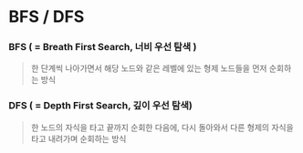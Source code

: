 # BFS / DFS



### BFS ( = Breath First Search, 너비 우선 탐색 ) 

> 한 단계씩 나아가면서 해당 노드와 같은 레벨에 있는 형제 노드들을 먼저 순회하는 방식





### DFS ( = Depth First Search, 깊이 우선 탐색)

> 한 노드의 자식을 타고 끝까지 순회한 다음에, 다시 돌아와서 다른 형제의 자식을 타고 내려가며 순회하는 방식